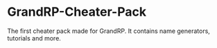 # GrandRP-Cheater-Pack
The first cheater pack made for GrandRP. It contains name generators, tutorials and more.

